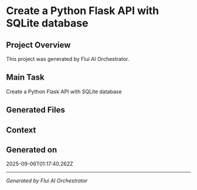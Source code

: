 # Create a Python Flask API with SQLite database

## Project Overview
This project was generated by Flui AI Orchestrator.

## Main Task
Create a Python Flask API with SQLite database

## Generated Files


## Context


## Generated on
2025-09-06T01:17:40.262Z

---
*Generated by Flui AI Orchestrator*

